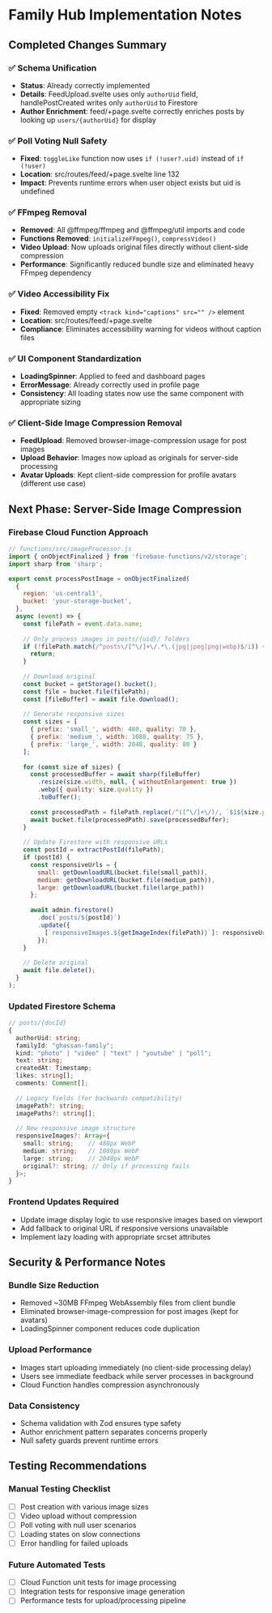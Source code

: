 # Family Hub Implementation Notes

## Completed Changes Summary

### ✅ Schema Unification
- **Status**: Already correctly implemented
- **Details**: FeedUpload.svelte uses only `authorUid` field, handlePostCreated writes only `authorUid` to Firestore
- **Author Enrichment**: feed/+page.svelte correctly enriches posts by looking up `users/{authorUid}` for display

### ✅ Poll Voting Null Safety  
- **Fixed**: `toggleLike` function now uses `if (!user?.uid)` instead of `if (!user)`
- **Location**: src/routes/feed/+page.svelte line 132
- **Impact**: Prevents runtime errors when user object exists but uid is undefined

### ✅ FFmpeg Removal
- **Removed**: All @ffmpeg/ffmpeg and @ffmpeg/util imports and code
- **Functions Removed**: `initializeFFmpeg()`, `compressVideo()`
- **Video Upload**: Now uploads original files directly without client-side compression
- **Performance**: Significantly reduced bundle size and eliminated heavy FFmpeg dependency

### ✅ Video Accessibility Fix
- **Fixed**: Removed empty `<track kind="captions" src="" />` element
- **Location**: src/routes/feed/+page.svelte 
- **Compliance**: Eliminates accessibility warning for videos without caption files

### ✅ UI Component Standardization
- **LoadingSpinner**: Applied to feed and dashboard pages
- **ErrorMessage**: Already correctly used in profile page
- **Consistency**: All loading states now use the same component with appropriate sizing

### ✅ Client-Side Image Compression Removal
- **FeedUpload**: Removed browser-image-compression usage for post images
- **Upload Behavior**: Images now upload as originals for server-side processing
- **Avatar Uploads**: Kept client-side compression for profile avatars (different use case)

## Next Phase: Server-Side Image Compression

### Firebase Cloud Function Approach
```javascript
// functions/src/imageProcessor.js
import { onObjectFinalized } from 'firebase-functions/v2/storage';
import sharp from 'sharp';

export const processPostImage = onObjectFinalized(
  { 
    region: 'us-central1',
    bucket: 'your-storage-bucket',
  },
  async (event) => {
    const filePath = event.data.name;
    
    // Only process images in posts/{uid}/ folders
    if (!filePath.match(/^posts\/[^\/]+\/.*\.(jpg|jpeg|png|webp)$/i)) {
      return;
    }
    
    // Download original
    const bucket = getStorage().bucket();
    const file = bucket.file(filePath);
    const [fileBuffer] = await file.download();
    
    // Generate responsive sizes
    const sizes = [
      { prefix: 'small_', width: 480, quality: 70 },
      { prefix: 'medium_', width: 1080, quality: 75 },
      { prefix: 'large_', width: 2048, quality: 80 }
    ];
    
    for (const size of sizes) {
      const processedBuffer = await sharp(fileBuffer)
        .resize(size.width, null, { withoutEnlargement: true })
        .webp({ quality: size.quality })
        .toBuffer();
        
      const processedPath = filePath.replace(/^([^\/]+\/)/, `$1${size.prefix}`);
      await bucket.file(processedPath).save(processedBuffer);
    }
    
    // Update Firestore with responsive URLs
    const postId = extractPostId(filePath);
    if (postId) {
      const responsiveUrls = {
        small: getDownloadURL(bucket.file(small_path)),
        medium: getDownloadURL(bucket.file(medium_path)),
        large: getDownloadURL(bucket.file(large_path))
      };
      
      await admin.firestore()
        .doc(`posts/${postId}`)
        .update({ 
          [`responsiveImages.${getImageIndex(filePath)}`]: responsiveUrls 
        });
    }
    
    // Delete original
    await file.delete();
  }
);
```

### Updated Firestore Schema
```typescript
// posts/{docId}
{
  authorUid: string;
  familyId: "ghassan-family";
  kind: "photo" | "video" | "text" | "youtube" | "poll";
  text: string;
  createdAt: Timestamp;
  likes: string[];
  comments: Comment[];
  
  // Legacy fields (for backwards compatibility)
  imagePath?: string;
  imagePaths?: string[];
  
  // New responsive image structure
  responsiveImages?: Array<{
    small: string;    // 480px WebP
    medium: string;   // 1080px WebP  
    large: string;    // 2048px WebP
    original?: string; // Only if processing fails
  }>;
}
```

### Frontend Updates Required
- Update image display logic to use responsive images based on viewport
- Add fallback to original URL if responsive versions unavailable
- Implement lazy loading with appropriate srcset attributes

## Security & Performance Notes

### Bundle Size Reduction
- Removed ~30MB FFmpeg WebAssembly files from client bundle
- Eliminated browser-image-compression for post images (kept for avatars)
- LoadingSpinner component reduces code duplication

### Upload Performance
- Images start uploading immediately (no client-side processing delay)
- Users see immediate feedback while server processes in background
- Cloud Function handles compression asynchronously

### Data Consistency
- Schema validation with Zod ensures type safety
- Author enrichment pattern separates concerns properly
- Null safety guards prevent runtime errors

## Testing Recommendations

### Manual Testing Checklist
- [ ] Post creation with various image sizes
- [ ] Video upload without compression
- [ ] Poll voting with null user scenarios
- [ ] Loading states on slow connections
- [ ] Error handling for failed uploads

### Future Automated Tests
- [ ] Cloud Function unit tests for image processing
- [ ] Integration tests for responsive image generation
- [ ] Performance tests for upload/processing pipeline